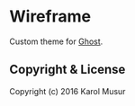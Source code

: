 # Wireframe

Custom theme for [Ghost](http://github.com/tryghost/ghost/).


## Copyright & License

Copyright (c) 2016 Karol Musur
